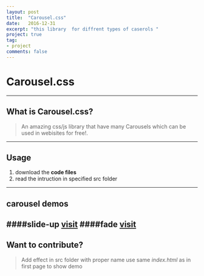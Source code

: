 ```yaml
---
layout: post
title:  "Carousel.css"
date:   2016-12-31
excerpt: "this library  for diffrent types of caserols "
project: true
tag:
- project
comments: false
---
```

# Carousel.css
----
## What is Carousel.css?


> An amazing css/js library that have many Carousels which can be used in webisites for free!.

----
## Usage
1. download the **code files**
2. read the intruction in specified src folder
----
## carousel demos
####slide-up [visit](https://aniket965.github.io/Carousel.css)
####fade [visit](https://aniket965.github.io/Carousel.css/src/fade)
----
## Want to contribute?
> Add effect in src folder with proper name
>use same *index.html* as in first page to show demo 
